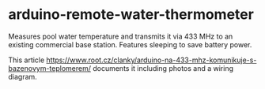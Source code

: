 # arduino-remote-water-thermometer
Measures pool water temperature and transmits it via 433 MHz to an existing commercial base station.
Features sleeping to save battery power.

This article https://www.root.cz/clanky/arduino-na-433-mhz-komunikuje-s-bazenovym-teplomerem/ documents it including photos and a wiring diagram.
